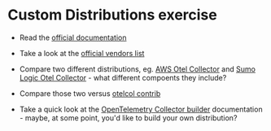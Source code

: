 # Custom Distributions exercise

* Read the [official documentation](https://opentelemetry.io/docs/collector/distributions/#custom-distributions)

* Take a look at the [official vendors list](https://opentelemetry.io/vendors/)

* Compare two different distributions, eg. [AWS Otel Collector](https://github.com/aws-observability/aws-otel-collector) and [Sumo Logic Otel Collector](https://github.com/SumoLogic/sumologic-otel-collector) - what different compoents they include?

* Compare those two versus [otelcol contrib](https://github.com/open-telemetry/opentelemetry-collector-releases/blob/main/distributions/otelcol-contrib/manifest.yaml)

* Take a quick look at the [OpenTelemetry Collector builder](https://github.com/open-telemetry/opentelemetry-collector/tree/main/cmd/builder) documentation - maybe, at some point, you'd like to build your own distribution?
